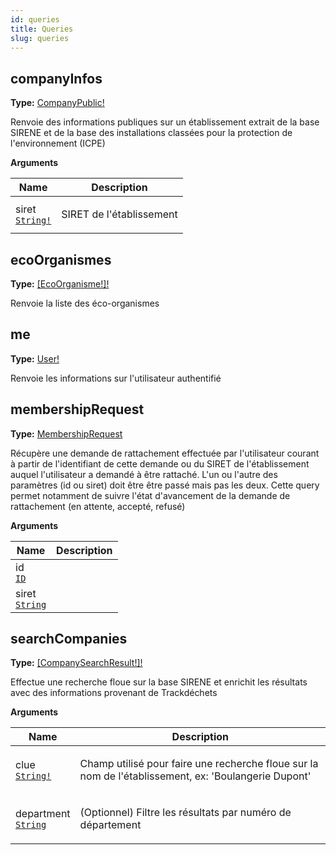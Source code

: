 ```yaml
---
id: queries
title: Queries
slug: queries
---
```


## companyInfos

**Type:** [CompanyPublic!](/api-reference/user/objects#companypublic)

Renvoie des informations publiques sur un établissement
extrait de la base SIRENE et de la base des installations
classées pour la protection de l'environnement (ICPE)

<p style={{ marginBottom: "0.4em" }}><strong>Arguments</strong></p>

<table>
<thead><tr><th>Name</th><th>Description</th></tr></thead>
<tbody>
<tr>
<td>
siret<br />
<a href="/api-reference/user/scalars#string"><code>String!</code></a>
</td>
<td>
<p>SIRET de l&#39;établissement</p>
</td>
</tr>
</tbody>
</table>

## ecoOrganismes

**Type:** [[EcoOrganisme!]!](/api-reference/user/objects#ecoorganisme)

Renvoie la liste des éco-organismes

## me

**Type:** [User!](/api-reference/user/objects#user)

Renvoie les informations sur l'utilisateur authentifié

## membershipRequest

**Type:** [MembershipRequest](/api-reference/user/objects#membershiprequest)

Récupère une demande de rattachement effectuée par l'utilisateur courant
à partir de l'identifiant de cette demande ou du SIRET de l'établissement
auquel l'utilisateur a demandé à être rattaché. L'un ou l'autre des
paramètres (id ou siret) doit être être passé mais pas les deux. Cette query
permet notamment de suivre l'état d'avancement de la demande de rattachement
(en attente, accepté, refusé)

<p style={{ marginBottom: "0.4em" }}><strong>Arguments</strong></p>

<table>
<thead><tr><th>Name</th><th>Description</th></tr></thead>
<tbody>
<tr>
<td>
id<br />
<a href="/api-reference/user/scalars#id"><code>ID</code></a>
</td>
<td>

</td>
</tr>
<tr>
<td>
siret<br />
<a href="/api-reference/user/scalars#string"><code>String</code></a>
</td>
<td>

</td>
</tr>
</tbody>
</table>

## searchCompanies

**Type:** [[CompanySearchResult!]!](/api-reference/user/objects#companysearchresult)

Effectue une recherche floue sur la base SIRENE et enrichit
les résultats avec des informations provenant de Trackdéchets

<p style={{ marginBottom: "0.4em" }}><strong>Arguments</strong></p>

<table>
<thead><tr><th>Name</th><th>Description</th></tr></thead>
<tbody>
<tr>
<td>
clue<br />
<a href="/api-reference/user/scalars#string"><code>String!</code></a>
</td>
<td>
<p>Champ utilisé pour faire une recherche floue
sur la nom de l&#39;établissement, ex: &#39;Boulangerie Dupont&#39;</p>
</td>
</tr>
<tr>
<td>
department<br />
<a href="/api-reference/user/scalars#string"><code>String</code></a>
</td>
<td>
<p>(Optionnel) Filtre les résultats par numéro de département</p>
</td>
</tr>
</tbody>
</table>


